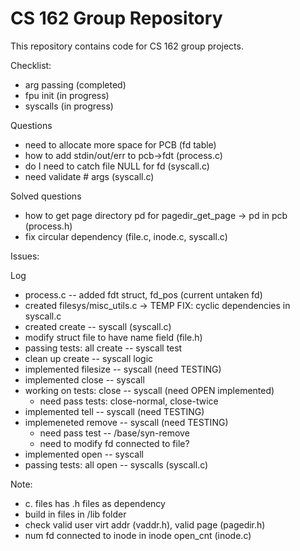 CS 162 Group Repository
=======================

This repository contains code for CS 162 group projects.

Checklist:
- arg passing (completed)
- fpu init (in progress)
- syscalls (in progress)

Questions
- need to allocate more space for PCB (fd table)
- how to add stdin/out/err to pcb->fdt (process.c)
- do I need to catch file NULL for fd (syscall.c)
- need validate # args (syscall.c)
 
 Solved questions 
 - how to get page directory pd for pagedir_get_page -> pd in pcb (process.h)
 - fix circular dependency (file.c, inode.c, syscall.c)

Issues:

Log
- process.c -- added fdt struct, fd_pos (current untaken fd)
- created filesys/misc_utils.c -> TEMP FIX: cyclic dependencies in syscall.c 
- created create -- syscall (syscall.c)
- modify struct file to have name field (file.h)
- passing tests: all create -- syscall test
- clean up create -- syscall logic 
- implemented filesize -- syscall (need TESTING)
- implemented close -- syscall 
- working on tests: close -- syscall (need OPEN implemented)
    - need pass tests: close-normal, close-twice
- implemented tell -- syscall (need TESTING)
- implemeneted remove -- syscall (need TESTING)
    - need pass test -- /base/syn-remove
    - need to modify fd connected to file?
- implemented open -- syscall 
- passing tests: all open -- syscalls (syscall.c)

 

Note:
- c. files has .h files as dependency 
- build in files in /lib folder
- check valid user virt addr (vaddr.h), valid page (pagedir.h)
- num fd connected to inode in inode open_cnt (inode.c)

